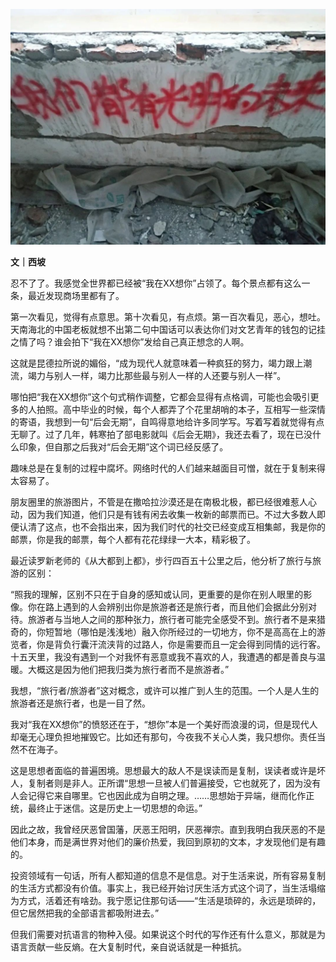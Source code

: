 ![图片](./assets/%E5%90%90%E4%BA%86%EF%BC%8C%E6%88%91%E5%9C%A8XX%E6%83%B3%E4%BD%A0/640.jpeg)

**文｜西坡**

忍不了了。我感觉全世界都已经被“我在XX想你”占领了。每个景点都有这么一条，最近发现商场里都有了。

第一次看见，觉得有点意思。第十次看见，有点烦。第一百次看见，恶心，想吐。天南海北的中国老板就想不出第二句中国话可以表达你们对文艺青年的钱包的记挂之情了吗？谁会拍下“我在XX想你”发给自己真正想念的人啊。

这就是昆德拉所说的媚俗，“成为现代人就意味着一种疯狂的努力，竭力跟上潮流，竭力与别人一样，竭力比那些最与别人一样的人还要与别人一样”。

哪怕把“我在XX想你”这个句式稍作调整，它都会显得有点格调，可能也会吸引更多的人拍照。高中毕业的时候，每个人都弄了个花里胡哨的本子，互相写一些深情的寄语，我想到一句“后会无期”，自鸣得意地给许多同学写。写着写着就觉得有点无聊了。过了几年，韩寒拍了部电影就叫《后会无期》，我还去看了，现在已没什么印象，但自那之后我对“后会无期”这个词已经反感了。

趣味总是在复制的过程中腐坏。网络时代的人们越来越面目可憎，就在于复制来得太容易了。

朋友圈里的旅游图片，不管是在撒哈拉沙漠还是在南极北极，都已经很难惹人心动，因为我们知道，他们只是有钱有闲去收集一枚新的邮票而已。不过大多数人即便认清了这点，也不会指出来，因为我们时代的社交已经变成互相集邮，我是你的邮票，你是我的邮票，每个人都有花花绿绿一大本，精彩极了。

最近读罗新老师的《从大都到上都》，步行四百五十公里之后，他分析了旅行与旅游的区别：

“照我的理解，区别不只在于自身的感知或认同，更重要的是你在别人眼里的影像。你在路上遇到的人会辨别出你是旅游者还是旅行者，而且他们会据此分别对待。旅游者与当地人之间的那种张力，旅行者可能完全感受不到。旅行者不是来猎奇的，你短暂地（哪怕是浅浅地）融入你所经过的一切地方，你不是高高在上的游览者，你是背负行囊汗流浃背的过路人，你是需要而且一定会得到同情的远行客。十五天里，我没有遇到一个对我怀有恶意或我不喜欢的人，我遭遇的都是善良与温暖。大概这是因为他们把我归类为旅行者而不是旅游者。”

我想，“旅行者/旅游者”这对概念，或许可以推广到人生的范围。一个人是人生的旅游者还是旅行者，也是一目了然。

我对“我在XX想你”的愤怒还在于，“想你”本是一个美好而浪漫的词，但是现代人却毫无心理负担地摧毁它。比如还有那句，今夜我不关心人类，我只想你。责任当然不在海子。

这是思想者面临的普遍困境。思想最大的敌人不是误读而是复制，误读者或许是坏人，复制者则是非人。正所谓“思想一旦被人们普遍接受，它也就死了，因为没有人会记得它来自哪里。它也因此成为自明之理。……思想始于异端，继而化作正统，最终止于迷信。这是历史上一切思想的命运。”

因此之故，我曾经厌恶曾国藩，厌恶王阳明，厌恶禅宗。直到我明白我厌恶的不是他们本身，而是满世界对他们的廉价热爱，我回到原初的文本，才发现他们是有趣的。

投资领域有一句话，所有人都知道的信息不是信息。对于生活来说，所有容易复制的生活方式都没有价值。事实上，我已经开始讨厌生活方式这个词了，当生活塌缩为方式，活着还有啥劲。我宁愿记住那句话——“生活是琐碎的，永远是琐碎的，但它居然把我的全部语言都吸附进去。”

但我们需要对抗语言的物种入侵。如果说这个时代的写作还有什么意义，那就是为语言贡献一些反熵。在大复制时代，亲自说话就是一种抵抗。